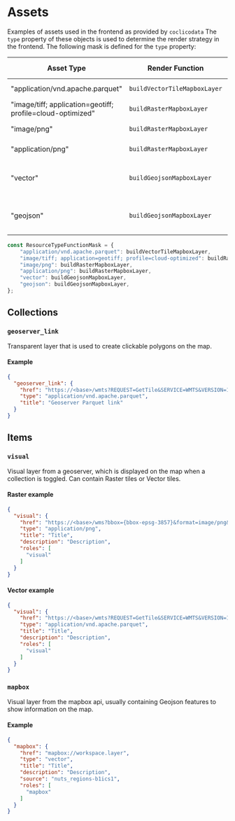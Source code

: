 # Assets
Examples of assets used in the frontend as provided by `coclicodata`
The `type` property of these objects is used to determine the render strategy in the frontend.
The following mask is defined for the `type` property:  

| Asset Type                                                 	| Render Function              	| Output Type                        	|
|------------------------------------------------------------	|------------------------------	|------------------------------------	|
| "application/vnd.apache.parquet"                           	| `buildVectorTileMapboxLayer` 	| Vector Tile Layer                  	|
| "image/tiff; application=geotiff; profile=cloud-optimized" 	| `buildRasterMapboxLayer`     	| Raster Tile Layer                  	|
| "image/png"                                                	| `buildRasterMapboxLayer`     	| Raster Tile Layer                  	|
| "application/png"                                          	| `buildRasterMapboxLayer`     	| Raster Tile Layer                  	|
| "vector"                                                   	| `buildGeojsonMapboxLayer`    	| Geojson Feature (collection) Layer 	|
| "geojson"                                                  	| `buildGeojsonMapboxLayer`    	| Geojson Feature (collection) Layer 	|
```typescript
const ResourceTypeFunctionMask = {
    "application/vnd.apache.parquet": buildVectorTileMapboxLayer,
    "image/tiff; application=geotiff; profile=cloud-optimized": buildRasterMapboxLayer,
    "image/png": buildRasterMapboxLayer,
    "application/png": buildRasterMapboxLayer,
    "vector": buildGeojsonMapboxLayer,
    "geojson": buildGeojsonMapboxLayer,
};
```
## Collections
### `geoserver_link`  
Transparent layer that is used to create clickable polygons on the map.    
#### Example
```json
{
  "geoserver_link": {
    "href": "https://<base>/wmts?REQUEST=GetTile&SERVICE=WMTS&VERSION=1.0.0&LAYER=<workspace>:<layer>&STYLE=&TILEMATRIX=EPSG:900913:{z}&TILEMATRIXSET=EPSG:900913&FORMAT=application/vnd.mapbox-vector-tile&TILECOL={x}&TILEROW={y}",
    "type": "application/vnd.apache.parquet",
    "title": "Geoserver Parquet link"
  }
}
```

## Items
### `visual`  
Visual layer from a geoserver, which is displayed on the map when a collection is toggled.
Can contain Raster tiles or Vector tiles.    
#### Raster example
```json
{
  "visual": {
    "href": "https://<base>/wms?bbox={bbox-epsg-3857}&format=image/png&service=WMS&version=1.1.1&request=GetMap&srs=EPSG:3857&transparent=true&width=256&height=256&layers=cfhp:HIGH_DEFENDED_MAPS_SLR_High_end_2150",
    "type": "application/png",
    "title": "Title",
    "description": "Description",
    "roles": [
      "visual"
    ]
  }
}
```

#### Vector example
```json
{
  "visual": {
    "href": "https://<base>/wmts?REQUEST=GetTile&SERVICE=WMTS&VERSION=1.0.0&LAYER=lau:coclico_LAU_CM_LAU_2020_NUTS_2021_01M_3035_CM&STYLE=&TILEMATRIX=EPSG:900913:{z}&TILEMATRIXSET=EPSG:900913&FORMAT=application/vnd.mapbox-vector-tile&TILECOL={x}&TILEROW={y}",
    "type": "application/vnd.apache.parquet",
    "title": "Title",
    "description": "Description",
    "roles": [ 
      "visual"
    ]
  }
}
```

### `mapbox`
Visual layer from the mapbox api, usually containing Geojson features to show information on the map.  
#### Example
```json
{
  "mapbox": {
    "href": "mapbox://workspace.layer",
    "type": "vector",
    "title": "Title",
    "description": "Description",
    "source": "nuts_regions-b1ics1",
    "roles": [
      "mapbox"
    ]
  }
}
```